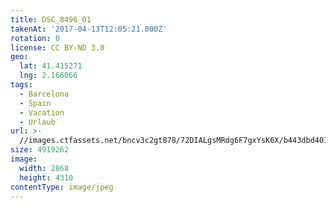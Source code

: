 ```yaml
---
title: DSC_8496_01
takenAt: '2017-04-13T12:05:21.000Z'
rotation: 0
license: CC BY-ND 3.0
geo:
  lat: 41.415271
  lng: 2.166066
tags:
  - Barcelona
  - Spain
  - Vacation
  - Urlaub
url: >-
  //images.ctfassets.net/bncv3c2gt878/72DIALgsMRdg6F7gxYsK6X/b443dbd4076a50401b2f160035268d90/dsc_8496_01_33236279554_o
size: 4919262
image:
  width: 2868
  height: 4310
contentType: image/jpeg
---
```


